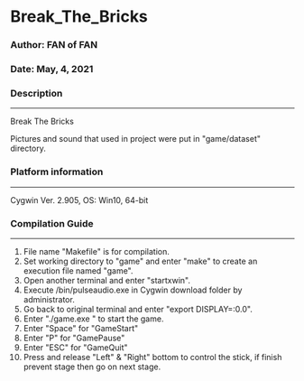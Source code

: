 # Break_The_Bricks

### Author: FAN of FAN

### Date: May, 4, 2021



### Description
------------
Break The Bricks

Pictures and sound that used in project were put in "game/dataset" directory.



### Platform information
---------------------
Cygwin Ver. 2.905, OS: Win10, 64-bit



### Compilation Guide
------------------
1.  File name "Makefile" is for compilation.
2.  Set working directory to "game" and enter "make" to create an execution file named "game".
3.  Open another terminal and enter "startxwin".
4.  Execute /bin/pulseaudio.exe in Cygwin download folder by administrator.
5.  Go back to original terminal and enter "export DISPLAY=:0.0".
6.  Enter "./game.exe " to start the game.
7.  Enter "Space" for "GameStart"
8.  Enter "P" for "GamePause"
9.  Enter "ESC" for "GameQuit"
8.  Press and release "Left" & "Right" bottom to control the stick, if finish prevent stage then go on next stage.
